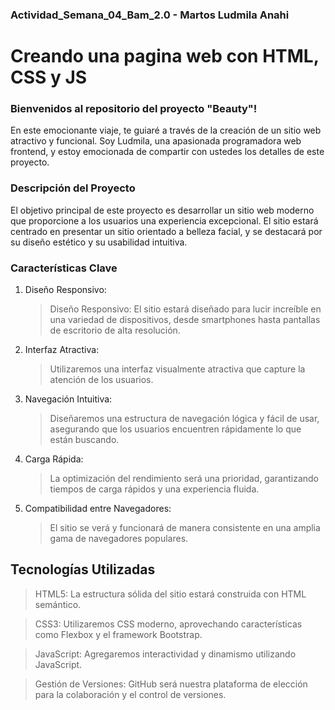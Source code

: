 ### **Actividad_Semana_04_Bam_2.0 - Martos Ludmila Anahi**
# Creando una pagina web con HTML, CSS y JS

### Bienvenidos al repositorio del proyecto "Beauty"! 
En este emocionante viaje, te guiaré a través de la creación de un sitio web atractivo y funcional. Soy Ludmila, una apasionada programadora web frontend, y estoy emocionada de compartir con ustedes los detalles de este proyecto.

### Descripción del Proyecto
El objetivo principal de este proyecto es desarrollar un sitio web moderno que proporcione a los usuarios una experiencia excepcional. El sitio estará centrado en presentar un sitio orientado a belleza facial, y se destacará por su diseño estético y su usabilidad intuitiva.

### Características Clave
1. Diseño Responsivo:
   > Diseño Responsivo: El sitio estará diseñado para lucir increíble en una variedad de dispositivos, desde smartphones hasta pantallas de escritorio de alta resolución.
   
2. Interfaz Atractiva:
   > Utilizaremos una interfaz visualmente atractiva que capture la atención de los usuarios.
    
3. Navegación Intuitiva:
   > Diseñaremos una estructura de navegación lógica y fácil de usar, asegurando que los usuarios encuentren rápidamente lo que están buscando.
    
4. Carga Rápida:
   > La optimización del rendimiento será una prioridad, garantizando tiempos de carga rápidos y una experiencia fluida.

5. Compatibilidad entre Navegadores:
   > El sitio se verá y funcionará de manera consistente en una amplia gama de navegadores populares.

## Tecnologías Utilizadas
> HTML5: La estructura sólida del sitio estará construida con HTML semántico.

> CSS3: Utilizaremos CSS moderno, aprovechando características como Flexbox y el framework Bootstrap.

> JavaScript: Agregaremos interactividad y dinamismo utilizando JavaScript.

> Gestión de Versiones: GitHub será nuestra plataforma de elección para la colaboración y el control de versiones.
